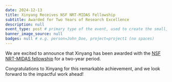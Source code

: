 ```yaml
---
date: 2024-12-13
title: Xinyang Receives NSF NRT-MIDAS Fellowship
subtitle: Awarded for Two Years of Research Excellence
description: null
event_type: post # primary type of the event, used to create the small, colored post callout
banner_image_source: null
badges: null # e.g. person=John_Doe, project=project1 (no spaces)
---
```


We are excited to announce that Xinyang has been awarded with the [NSF NRT-MIDAS fellowship](https://sites.udel.edu/midas-nrt/) for a two-year period. 

Congratulations to Xinyang for this remarkable achievement, and we look forward to the impactful work ahead!
